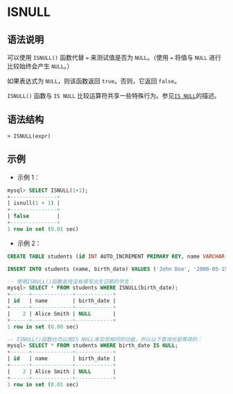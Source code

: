 # **ISNULL**

## **语法说明**

可以使用 `ISNULL()` 函数代替 `=` 来测试值是否为 `NULL`。（使用 `=` 将值与 `NULL` 进行比较始终会产生 `NULL`。）

如果表达式为 `NULL`，则该函数返回 `true`。否则，它返回 `false`。

`ISNULL()` 函数与 `IS NULL` 比较运算符共享一些特殊行为。参见[`IS NULL`](is-null.md)的描述。

## **语法结构**

```
> ISNULL(expr)
```

## **示例**

- 示例 1：

```sql
mysql> SELECT ISNULL(1+1);
+---------------+
| isnull(1 + 1) |
+---------------+
| false         |
+---------------+
1 row in set (0.01 sec)
```

- 示例 2：

```sql
CREATE TABLE students (id INT AUTO_INCREMENT PRIMARY KEY, name VARCHAR(50) NOT NULL, birth_date DATE );

INSERT INTO students (name, birth_date) VALUES ('John Doe', '2000-05-15'), ('Alice Smith', NULL), ('Bob Johnson', '1999-10-20');

-- 使用ISNULL()函数查找没有填写出生日期的学生：
mysql> SELECT * FROM students WHERE ISNULL(birth_date);
+------+-------------+------------+
| id   | name        | birth_date |
+------+-------------+------------+
|    2 | Alice Smith | NULL       |
+------+-------------+------------+
1 row in set (0.00 sec)

-- ISNULL()函数也可以用IS NULL来实现相同的功能，所以以下查询也是等效的：
mysql> SELECT * FROM students WHERE birth_date IS NULL;
+------+-------------+------------+
| id   | name        | birth_date |
+------+-------------+------------+
|    2 | Alice Smith | NULL       |
+------+-------------+------------+
1 row in set (0.01 sec)
```

